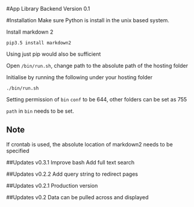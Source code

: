 #App Library Backend
Version 0.1

#Installation
Make sure Python is install in the unix based system.

Install markdown 2

    pip3.5 install markdown2

Using just pip would also be sufficient

Open `/bin/run.sh`, change path to the absolute path of the hosting folder

Initialise by running the following under your hosting folder

    ./bin/run.sh

Setting permission of `bin` `conf` to be 644, other folders can be set as 755

`path` in `bin` needs to be set.

## Note

If crontab is used, the absolute location of markdown2 needs to be specified

##Updates v0.3.1
Improve bash
Add full text search

##Updates v0.2.2
Add query string to redirect pages

##Updates v0.2.1
Production version

##Updates v0.2
Data can be pulled across and displayed
